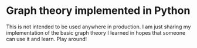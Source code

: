 # Graph theory implemented in Python
This is not intended to be used anywhere in production.
I am just sharing my implementation of the basic graph theory I learned in hopes that someone can use it and learn. Play around!
